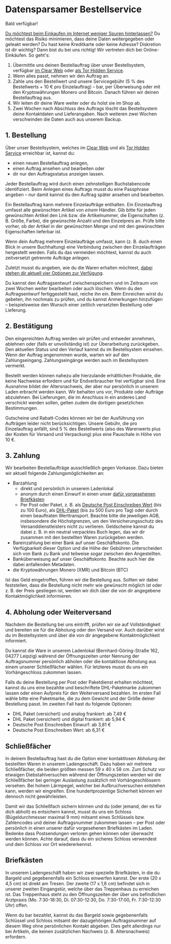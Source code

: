 # Datensparsamer Bestellservice

<div class="alert alert-info">Bald verfügbar!</div>

[Du möchtest beim Einkaufen im Internet weniger Spuren hinterlassen?](warum.html) Du möchtest das Risiko minimieren, dass deine Daten weitergegeben oder geleakt werden? Du hast keine Kreditkarte oder keine Adresse? Diskretion ist dir wichtig? Dann bist du bei uns richtig! Wir vertreten dich bei Online-Einkäufen. So geht's:

1. Übermittle uns deinen Bestellauftrag über unser Bestellsystem, verfügbar [im Clear Web](https://order.proxysto.re) oder [als Tor Hidden Service](http://proxyoxiemywllckvpix543gqcmvvltrnb7inbwtk2knkehqt72tyfyd.onion).
2. Wenn alles passt, nehmen wir den Auftrag an.
3. Zahle uns den Bestellwert und unsere Servicegebühr (5 % des Bestellwerts + 10 € pro Einzelauftrag) – bar, per Überweisung oder mit den Kryptowährungen Monero und Bitcoin. Danach führen wir deinen Bestellauftrag aus.
4. Wir leiten dir deine Ware weiter oder du holst sie im Shop ab.
5. Zwei Wochen nach Abschluss des Auftrags löscht das Bestellsystem deine Kontaktdaten und Lieferangaben. Nach weiteren zwei Wochen verschwinden die Daten auch aus unserem Backup.

## 1. Bestellung

Über unser Bestellsystem, welches im [Clear Web](https://order.proxysto.re) und als [Tor Hidden Service](http://proxyoxiemywllckvpix543gqcmvvltrnb7inbwtk2knkehqt72tyfyd.onion) erreichbar ist, kannst du:

* einen neuen Bestellauftrag anlegen,
* einen Auftrag ansehen und bearbeiten oder
* dir nur den Auftragsstatus anzeigen lassen.

Jeder Bestellauftrag wird durch einen zehnstelligen Buchstabencode identifiziert. Beim Anlegen eines Auftrags musst du eine Passphrase angeben – nur damit kannst du den Auftrag später ansehen und bearbeiten.

Ein Bestellauftrag kann mehrere Einzelaufträge enthalten. Ein Einzelauftrag umfasst alle gewünschten Artikel von _einem_ Händler. Gib bitte für jeden gewünschten Artikel den Link bzw. die Artikelnummer, die Eigenschaften (z. B. Größe, Farbe), die gewünschte Anzahl und den Einzelpreis an. Prüfe bitte vorher, ob der Artikel in der gewünschten Menge und mit den gewünschten Eigenschaften lieferbar ist.

Wenn dein Auftrag mehrere Einzelaufträge umfasst, kann (z. B. duch einen Blick in unsere Buchhaltung) eine Verbindung zwischen den Einzelaufträgen hergestellt werden. Falls du das vermeiden möchtest, kannst du auch zeitversetzt getrennte Aufträge anlegen.

Zuletzt musst du angeben, wie du die Waren erhalten möchtest, [dabei stehen dir aktuell vier Optionen zur Verfügung](#abholung-weiterversand).

Du kannst den Auftragsentwurf zwischenspeichern und im Zeitraum von zwei Wochen weiter bearbeiten oder auch löschen. Wenn du den Auftragsentwurf fertiggestellt hast, reiche ihn ein. Beim Einreichen wirst du gebeten, ihn nochmals zu prüfen, und du kannst Anmerkungen hinzufügen – beispielsweise den Wunsch einer zeitlich versetzten Bestellung oder Lieferung.

## 2. Bestätigung

Den eingereichten Auftrag werden wir prüfen und entweder annehmen, ablehnen oder (falls er unvollständig ist) zur Überarbeitung zurückgeben. Den aktuellen Status und den Verlauf kannst du im Bestellsystem einsehen. Wenn der Auftrag angenommen wurde, warten wir auf den Zahlungseingang. Zahlungseingänge werden auch im Bestellsystem vermerkt.

Bestellt werden können nahezu alle hierzulande erhältlichen Produkte, die keine Nachweise erfordern und für Endverbraucher frei verfügbar sind. Eine Ausnahme bildet der Altersnachweis, der aber nur persönlich in unserem Laden erbracht werden kann. Wir behalten uns vor, Produkte oder Aufträge abzulehnen. Bei Lieferungen, die im Anschluss in ein anderes Land verschickt werden sollen, gelten zudem die dortigen gesetzlichen Bestimmungen.

Gutscheine und Rabatt-Codes können wir bei der Ausführung von Aufträgen leider nicht berücksichtigen. Unsere Gebühr, die pro Einzelauftrag anfällt, sind 5 % des Bestellwerts (also des Warenwerts plus der Kosten für Versand und Verpackung) plus eine Pauschale in Höhe von 10 €.

<h2 id="zahlung">3. Zahlung</h2>

Wir bearbeiten Bestellaufträge ausschließlich gegen Vorkasse. Dazu bieten wir aktuell folgende Zahlungsmöglichkeiten an:

* Barzahlung
  * direkt und persönlich in unserem Ladenlokal
  * anonym durch einen Einwurf in einen unser [dafür vorgesehenen Briefkästen](#briefkaesten)
  * Per Post oder Paket, z. B. als [Deutsche Post Einschreiben Wert](https://www.deutschepost.de/de/e/einschreiben/kuendigung-abo-themen/geld-verschicken.html) (bis zu 100 Euro), als [DHL-Paket](https://www.dhl.de/content/dam/images/pdf/dhl-wertgegenstaende-de.pdf) (bis zu 500 Euro pro Tag) oder durch einen beauftraten Werttransport. Beachte bitte die jeweiligen AGB, insbesondere die Höchstgrenzen, um den Versicherungsschutz des Versanddienstleisters nicht zu verlieren. Geldscheine kannst du dabei z. B. in ein neutral verpacktes Buch legen, das wir dir zusammen mit den bestellten Waren zurückgeben werden.
* Bareinzahlung bei einer Bank auf unser Geschäftskonto. Die Verfügbarkeit dieser Option und die Höhe der Gebühren unterscheiden sich von Bank zu Bank und teilweise sogar zwischen den Angestellten.
* Banküberweisung auf unser Geschäftskonto. Beachte auch hier die dabei anfallenden Metadaten.
* die Kryptowährungen Monero (XMR) und Bitcoin (BTC)

Ist das Geld eingetroffen, führen wir die Bestellung aus. Sollten wir dabei feststellen, dass die Bestellung nicht mehr wie gewünscht möglich ist oder z. B. der Preis gestiegen ist, werden wir dich über die von dir angegebene Kontaktmöglichkeit informieren.

<h2 id="abholung-weiterversand">4. Abholung oder Weiterversand</h2>

Nachdem die Bestellung bei uns eintrifft, prüfen wir sie auf Vollständigkeit und bereiten sie für die Abholung oder den Versand vor. Auch darüber wirst du im Bestellsystem und über die von dir angegebene Kontaktmöglichkeit informiert.

Du kannst die Ware in unserem Ladenlokal (Bernhard-Göring-Straße 162, 04277 Leipzig) während der Öffnungszeiten unter Nennung der Auftragsnummer persönlich abholen oder die kontaktlose Abholung aus einem unserer Schließfächer wählen. Für letzteres musst du uns ein Vorhängeschloss zukommen lassen.

Falls du deine Bestellung per Post oder Paketdienst erhalten möchtest, kannst du uns eine bezahlte und beschriftete DHL-Paketmarke zukommen lassen oder einen Aufpreis für den Weiterversand bezahlen. Im ersten Fall wähle bitte eine Paketmarke, die zu dem Gewicht und der Größe deiner Bestellung passt. Im zweiten Fall hast du folgende Optionen:

* DHL Paket (versichert) und analog frankiert: ab 7,49 €
* DHL Paket (versichert) und digital frankiert: ab 5,94 €
* Deutsche Post Einschreiben Einwurf: ab 3,81 €
* Deutsche Post Einschreiben Wert: ab 6,31 €

## Schließfächer

In deinem Bestellauftrag hast du die Option einer kontaktlosen Abholung der bestellten Waren in unserem Ladengeschäft. Dazu haben wir mehrere Schließfächer, die beiden größten messen 59 x 40 x 58 cm. Zum Schutz vor etwaigen Diebstahlversuchen während der Öffnungszeiten werden wir die Schließfächer bei geringer Auslastung zusätzlich mit Vorhängeschlössern versehen. Bei hohem Lärmpegel, welcher bei Aufbruchversuchen entstehen kann, werden wir eingreifen. Eine hundertprozentige Sicherheit können wir dennoch nicht gewährleisten.

Damit wir das Schließfach sichern können und du (oder jemand, der es für dich abholt) es entsichern kannst, musst du uns ein Schloss (Bügeldurchmesser maximal 9 mm) mitsamt eines Schlüssels bzw. Zahlencodes und deiner Auftragsnummer zukommen lassen – per Post oder persönlich in einen unserer dafür vorgesehenen Briefkästen im Laden. Bedenke dass Postsendungen verloren gehen können oder überwacht werden können. Achte darauf, dass du ein sicheres Schloss verwendest und dein Schloss vor Ort wiedererkennst.

<h2 id="briefkaesten">Briefkästen</h2>

In unserem Ladengeschäft haben wir zwei spezielle Briefkästen, in die du Bargeld und gegebenenfalls ein Schloss einwerfen kannst. Der erste (20 x 4,5 cm) ist direkt am Tresen. Der zweite (17 x 1,8 cm) befindet sich in unserer zweiten Eingangstür, welche über das Treppenhaus zu erreichen ist. Das Treppenhaus steht zu den Öffnungszeiten der über uns befindlichen Arztpraxis (Mo. 7:30-18:30, Di. 07:30-12:30, Do. 7:30-17:00, Fr. 7:30-12:30 Uhr) offen.

Wenn du bar bezahlst, kannst du das Bargeld sowie gegebenenfalls Schlüssel und Schloss mitsamt der dazugehörigen Auftragsnummer auf diesem Weg ohne persönlichen Kontakt abgeben. Dies geht allerdings nur bei Artikeln, die keinen zusätzlichen Nachweis (z.&nbsp;B. Altersnachweis) erfordern.
